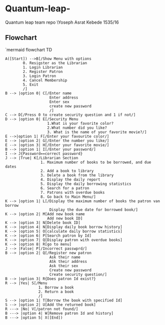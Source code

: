 # Quantum-leap-
Quantum leap team repo
\Yoseph Asrat Kebede 1535/16

## Flowchart
`mermaid
flowchart TD 
 
    A([Start]) -->B[/Show Menu with options 
            0. Resigster as the Librarian
            1. Login Librarian
            2. Register Patron 
            3. Login Patron
            4. Cancel Membership
            5. Exit
            /] 
    B --> |option 0| C[/Enter name
                        Enter address
                        Enter sex
                        create new password
                        /] 
    C --> D[/Press 0 to create security question and 1 if not/] 
    D --> |option 0| E[/Security Menu
                       1.What is your favorite color?
                       2.What number did you like?
                       3. What is the name of your favorite movie?/] 
    E -->|option 1| F[/Enter your favourite color/] 
    E --> |option 2| G[/Enter the number you like/]  
    E --> |option 3| H[/Enter your favorite movie/]
    B --> |option 1| I[/Enter your password/]
    I --> J{Password==correct password}
    J --> |True| K[/Librarian Section
                    1. Maximum number of books to be borrowed, and due dates
                    2. Add a book to library
                    3. Delete a book from the library
                    4. Display the daily report
                    5. Display the daily borrowing statistics
                    6. Search for a patron
                    7. Patrons with overdue books
                    8. Go back to Main Menu/]                 
    K --> |option 1| L[/Display the maximum number of books the patron van borrow
                        Display the due date for borrowed book/] 
    K --> |option 2| M[Add new book name
                       Add new book ID] 
    K --> |option 3| N[Delete book ID] 
    K --> |option 4| N[Display daily book borrow history] 
    K --> |option 5| O[calculate daily borrow statistics] 
    K --> |option 6| P[Search patron by Id] 
    K --> |option 7| Q[Display patron with overdue books] 
    K --> |option 8| R[go to menu]  
    J --> |False| P[/Incorrect passwprd/]
    B --> |option 2| Q[/Register new patron
                        Ask their name
                        ASk their address
                        Ask their sex
                        Create new password
                        Create security question/]
    B --> |option 3| R{Does patron Id exist?}
    R --> |Yes| S[/Menu
                   1. Borrow a book
                   2. Return a book
                   /] 
    S --> |option 1| T[Borrow the book with specified Id]
    S --> |option 2| U[Add the returned book]
    R ---> |No| V[/patron not found/]
    B ---> |option 4| W[Remove patron Id and history]
    B ---> |option 5| X([End])
    
    
